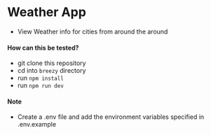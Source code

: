 # Weather App
- View Weather info for cities from around the around

#### How can this be tested?
- git clone this repository
- cd into `breezy` directory
- run `npm install`
- run `npm run dev`

#### Note
- Create a .env file and add the environment variables specified in .env.example